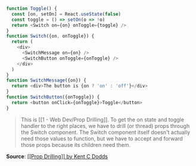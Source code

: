```js
function Toggle() {
  const [on, setOn] = React.useState(false)
  const toggle = () => setOn(o => !o)
  return <Switch on={on} onToggle={toggle} />
}
function Switch({on, onToggle}) {
  return (
    <div>
      <SwitchMessage on={on} />
      <SwitchButton onToggle={onToggle} />
    </div>
  )
}
function SwitchMessage({on}) {
  return <div>The button is {on ? 'on' : 'off'}</div>
}
function SwitchButton({onToggle}) {
  return <button onClick={onToggle}>Toggle</button>
}
```
> This is [[1 - Web Dev/Prop Drilling]]. To get the on state and toggle handler to the right places, we have to drill (or thread) props through the Switch component. The Switch component itself doesn't actually need those values to function, but we have to accept and forward those props because its children need them.

**Source**: [[[Prop Drilling]] by Kent C Dodds](https://kentcdodds.com/blog/prop-drilling#what-is-prop-drilling)